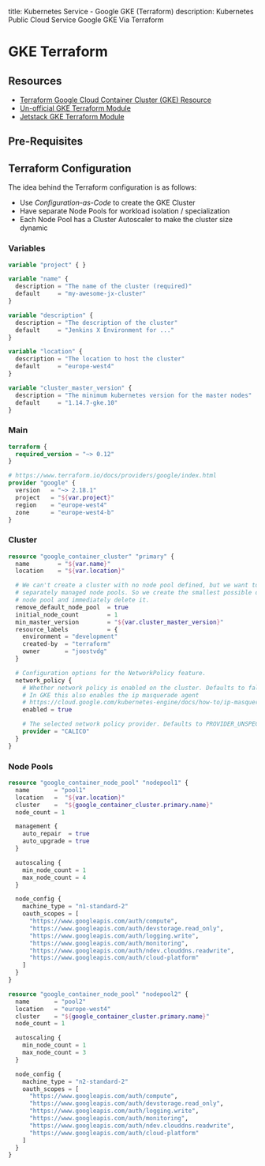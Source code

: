 title: Kubernetes Service - Google GKE (Terraform)
description: Kubernetes Public Cloud Service Google GKE Via Terraform

# GKE Terraform

## Resources

* [Terraform Google Cloud Container Cluster (GKE) Resource](https://www.terraform.io/docs/providers/google/r/container_cluster.html)
* [Un-official GKE Terraform Module](https://github.com/terraform-google-modules/terraform-google-kubernetes-engine)
* [Jetstack GKE Terraform Module](https://blog.jetstack.io/blog/terraform-gke-module/)

## Pre-Requisites

## Terraform Configuration

The idea behind the Terraform configuration is as follows:

* Use *Configuration-as-Code* to create the GKE Cluster
* Have separate Node Pools for workload isolation / specialization
* Each Node Pool has a Cluster Autoscaler to make the cluster size dynamic

### Variables

```Terraform
variable "project" { }

variable "name" {
  description = "The name of the cluster (required)"
  default     = "my-awesome-jx-cluster"
}

variable "description" {
  description = "The description of the cluster"
  default     = "Jenkins X Environment for ..."
}

variable "location" {
  description = "The location to host the cluster"
  default     = "europe-west4"
}

variable "cluster_master_version" {
  description = "The minimum kubernetes version for the master nodes"
  default     = "1.14.7-gke.10"
}
```

### Main

```Terraform
terraform {
  required_version = "~> 0.12"
}

# https://www.terraform.io/docs/providers/google/index.html
provider "google" {
  version   = "~> 2.18.1"
  project   = "${var.project}"
  region    = "europe-west4"
  zone      = "europe-west4-b"
}
```

### Cluster

```Terraform
resource "google_container_cluster" "primary" {
  name        = "${var.name}"
  location    = "${var.location}"

  # We can't create a cluster with no node pool defined, but we want to only use
  # separately managed node pools. So we create the smallest possible default
  # node pool and immediately delete it.
  remove_default_node_pool  = true
  initial_node_count        = 1
  min_master_version        = "${var.cluster_master_version}"
  resource_labels           = {
    environment = "development"
    created-by  = "terraform"
    owner       = "joostvdg"
  }

  # Configuration options for the NetworkPolicy feature.
  network_policy {
    # Whether network policy is enabled on the cluster. Defaults to false.
    # In GKE this also enables the ip masquerade agent
    # https://cloud.google.com/kubernetes-engine/docs/how-to/ip-masquerade-agent
    enabled = true

    # The selected network policy provider. Defaults to PROVIDER_UNSPECIFIED.
    provider = "CALICO"
  }
}
```

### Node Pools

```Terraform
resource "google_container_node_pool" "nodepool1" {
  name       = "pool1"
  location   =  "${var.location}"
  cluster    =  "${google_container_cluster.primary.name}"
  node_count = 1

  management {
    auto_repair  = true
    auto_upgrade = true
  }

  autoscaling {
    min_node_count = 1
    max_node_count = 4
  }

  node_config {
    machine_type = "n1-standard-2"
    oauth_scopes = [
      "https://www.googleapis.com/auth/compute",
      "https://www.googleapis.com/auth/devstorage.read_only",
      "https://www.googleapis.com/auth/logging.write",
      "https://www.googleapis.com/auth/monitoring",
      "https://www.googleapis.com/auth/ndev.clouddns.readwrite",
      "https://www.googleapis.com/auth/cloud-platform"
    ]
  }
}

resource "google_container_node_pool" "nodepool2" {
  name       = "pool2"
  location   = "europe-west4"
  cluster    = "${google_container_cluster.primary.name}"
  node_count = 1

  autoscaling {
    min_node_count = 1
    max_node_count = 3
  }

  node_config {
    machine_type = "n2-standard-2"
    oauth_scopes = [
      "https://www.googleapis.com/auth/compute",
      "https://www.googleapis.com/auth/devstorage.read_only",
      "https://www.googleapis.com/auth/logging.write",
      "https://www.googleapis.com/auth/monitoring",
      "https://www.googleapis.com/auth/ndev.clouddns.readwrite",
      "https://www.googleapis.com/auth/cloud-platform"
    ]
  }
}
```